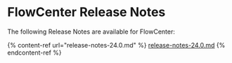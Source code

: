 # FlowCenter Release Notes

The following Release Notes are available for FlowCenter:

{% content-ref url="release-notes-24.0.md" %}
[release-notes-24.0.md](release-notes-24.0.md)
{% endcontent-ref %}

&#x20;

&#x20;

&#x20;

&#x20;

&#x20;

&#x20;

